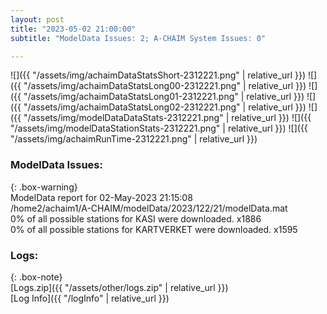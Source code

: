 ```yaml
---
layout: post
title: "2023-05-02 21:00:00"
subtitle: "ModelData Issues: 2; A-CHAIM System Issues: 0"

---
```


![]({{ "/assets/img/achaimDataStatsShort-2312221.png" | relative_url }})
![]({{ "/assets/img/achaimDataStatsLong00-2312221.png" | relative_url }})
![]({{ "/assets/img/achaimDataStatsLong01-2312221.png" | relative_url }})
![]({{ "/assets/img/achaimDataStatsLong02-2312221.png" | relative_url }})
![]({{ "/assets/img/modelDataDataStats-2312221.png" | relative_url }})
![]({{ "/assets/img/modelDataStationStats-2312221.png" | relative_url }})
![]({{ "/assets/img/achaimRunTime-2312221.png" | relative_url }})


### ModelData Issues:  
  
{: .box-warning}  
 ModelData report for 02-May-2023 21:15:08   
 /home2/achaim1/A-CHAIM/modelData/2023/122/21/modelData.mat   
 0% of all possible stations for KASI were downloaded. x1886   
 0% of all possible stations for KARTVERKET were downloaded. x1595   
  


### Logs:  
  
{: .box-note}  
[Logs.zip]({{ "/assets/other/logs.zip" | relative_url }})  
[Log Info]({{ "/logInfo" | relative_url }})  
